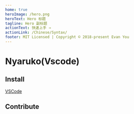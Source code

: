 ```yaml
---
home: true
heroImage: /hero.png
heroText: Hero 标题
tagline: Hero 副标题
actionText: 快速上手 →
actionLink: /Chinese/Syntax/
footer: MIT Licensed | Copyright © 2018-present Evan You
---
```


# Nyaruko(Vscode)

## Install

[VSCode](/Chinese/Syntax/)

## Contribute

